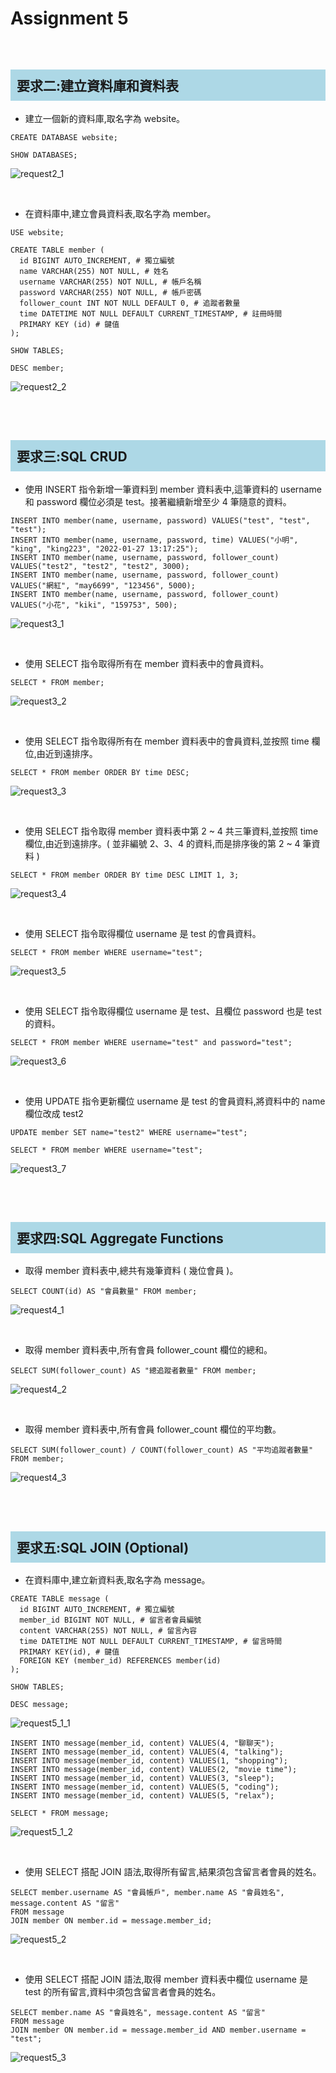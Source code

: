 <style>
h2 {
  background: lightblue;
  padding: 10px;
}
</style>

# Assignment 5

<br>

## 要求二:建立資料庫和資料表

* 建立一個新的資料庫,取名字為 website。
```
CREATE DATABASE website;

SHOW DATABASES;
```
![request2_1](https://github.com/wc-su/wehelp-assignments/blob/main/week-5/images/request2_1.png)

<br>

* 在資料庫中,建立會員資料表,取名字為 member。
```
USE website;

CREATE TABLE member (
  id BIGINT AUTO_INCREMENT, # 獨立編號
  name VARCHAR(255) NOT NULL, # 姓名
  username VARCHAR(255) NOT NULL, # 帳戶名稱
  password VARCHAR(255) NOT NULL, # 帳戶密碼
  follower_count INT NOT NULL DEFAULT 0, # 追蹤者數量
  time DATETIME NOT NULL DEFAULT CURRENT_TIMESTAMP, # 註冊時間
  PRIMARY KEY (id) # 鍵值
);

SHOW TABLES;

DESC member;
```
![request2_2](https://github.com/wc-su/wehelp-assignments/blob/main/week-5/images/request2_2.png)

<br><br>

## 要求三:SQL CRUD

* 使用 INSERT 指令新增一筆資料到 member 資料表中,這筆資料的 username 和 password 欄位必須是 test。接著繼續新增至少 4 筆隨意的資料。
```
INSERT INTO member(name, username, password) VALUES("test", "test", "test");
INSERT INTO member(name, username, password, time) VALUES("小明", "king", "king223", "2022-01-27 13:17:25");
INSERT INTO member(name, username, password, follower_count) VALUES("test2", "test2", "test2", 3000);
INSERT INTO member(name, username, password, follower_count) VALUES("網紅", "may6699", "123456", 5000);
INSERT INTO member(name, username, password, follower_count) VALUES("小花", "kiki", "159753", 500);
```
![request3_1](https://github.com/wc-su/wehelp-assignments/blob/main/week-5/images/request3_1.png)

<br>

* 使用 SELECT 指令取得所有在 member 資料表中的會員資料。
```
SELECT * FROM member;
```
![request3_2](https://github.com/wc-su/wehelp-assignments/blob/main/week-5/images/request3_2.png)

<br>

* 使用 SELECT 指令取得所有在 member 資料表中的會員資料,並按照 time 欄位,由近到遠排序。
```
SELECT * FROM member ORDER BY time DESC;
```
![request3_3](https://github.com/wc-su/wehelp-assignments/blob/main/week-5/images/request3_3.png)

<br>

* 使用 SELECT 指令取得 member 資料表中第 2 ~ 4 共三筆資料,並按照 time 欄位,由近到遠排序。( 並非編號 2、3、4 的資料,而是排序後的第 2 ~ 4 筆資料 )
```
SELECT * FROM member ORDER BY time DESC LIMIT 1, 3;
```
![request3_4](https://github.com/wc-su/wehelp-assignments/blob/main/week-5/images/request3_4.png)

<br>

* 使用 SELECT 指令取得欄位 username 是 test 的會員資料。
```
SELECT * FROM member WHERE username="test";
```
![request3_5](https://github.com/wc-su/wehelp-assignments/blob/main/week-5/images/request3_5.png)

<br>

* 使用 SELECT 指令取得欄位 username 是 test、且欄位 password 也是 test 的資料。
```
SELECT * FROM member WHERE username="test" and password="test";
```
![request3_6](https://github.com/wc-su/wehelp-assignments/blob/main/week-5/images/request3_6.png)

<br>

* 使用 UPDATE 指令更新欄位 username 是 test 的會員資料,將資料中的 name 欄位改成 test2
```
UPDATE member SET name="test2" WHERE username="test";

SELECT * FROM member WHERE username="test";
```
![request3_7](https://github.com/wc-su/wehelp-assignments/blob/main/week-5/images/request3_7.png)

<br><br>

## 要求四:SQL Aggregate Functions

* 取得 member 資料表中,總共有幾筆資料 ( 幾位會員 )。
```
SELECT COUNT(id) AS "會員數量" FROM member;
```
![request4_1](https://github.com/wc-su/wehelp-assignments/blob/main/week-5/images/request4_1.png)

<br>

* 取得 member 資料表中,所有會員 follower_count 欄位的總和。
```
SELECT SUM(follower_count) AS "總追蹤者數量" FROM member;
```
![request4_2](https://github.com/wc-su/wehelp-assignments/blob/main/week-5/images/request4_2.png)

<br>

* 取得 member 資料表中,所有會員 follower_count 欄位的平均數。
```
SELECT SUM(follower_count) / COUNT(follower_count) AS "平均追蹤者數量" FROM member;
```
![request4_3](https://github.com/wc-su/wehelp-assignments/blob/main/week-5/images/request4_3.png)

<br><br>

## 要求五:SQL JOIN (Optional)

* 在資料庫中,建立新資料表,取名字為 message。
```
CREATE TABLE message (
  id BIGINT AUTO_INCREMENT, # 獨立編號
  member_id BIGINT NOT NULL, # 留言者會員編號
  content VARCHAR(255) NOT NULL, # 留言內容
  time DATETIME NOT NULL DEFAULT CURRENT_TIMESTAMP, # 留言時間
  PRIMARY KEY(id), # 鍵值
  FOREIGN KEY (member_id) REFERENCES member(id)
);

SHOW TABLES;

DESC message;
```
![request5_1_1](https://github.com/wc-su/wehelp-assignments/blob/main/week-5/images/request5_1_1.png)
```
INSERT INTO message(member_id, content) VALUES(4, "聊聊天");
INSERT INTO message(member_id, content) VALUES(4, "talking");
INSERT INTO message(member_id, content) VALUES(1, "shopping");
INSERT INTO message(member_id, content) VALUES(2, "movie time");
INSERT INTO message(member_id, content) VALUES(3, "sleep");
INSERT INTO message(member_id, content) VALUES(5, "coding");
INSERT INTO message(member_id, content) VALUES(5, "relax");

SELECT * FROM message;
```
![request5_1_2](https://github.com/wc-su/wehelp-assignments/blob/main/week-5/images/request5_1_2.png)

<br>

* 使用 SELECT 搭配 JOIN 語法,取得所有留言,結果須包含留言者會員的姓名。
```
SELECT member.username AS "會員帳戶", member.name AS "會員姓名", message.content AS "留言"
FROM message
JOIN member ON member.id = message.member_id;
```
![request5_2](https://github.com/wc-su/wehelp-assignments/blob/main/week-5/images/request5_2.png)

<br>

* 使用 SELECT 搭配 JOIN 語法,取得 member 資料表中欄位 username 是 test 的所有留言,資料中須包含留言者會員的姓名。
```
SELECT member.name AS "會員姓名", message.content AS "留言"
FROM message
JOIN member ON member.id = message.member_id AND member.username = "test";
```
![request5_3](https://github.com/wc-su/wehelp-assignments/blob/main/week-5/images/request5_3.png)

<br><br>
